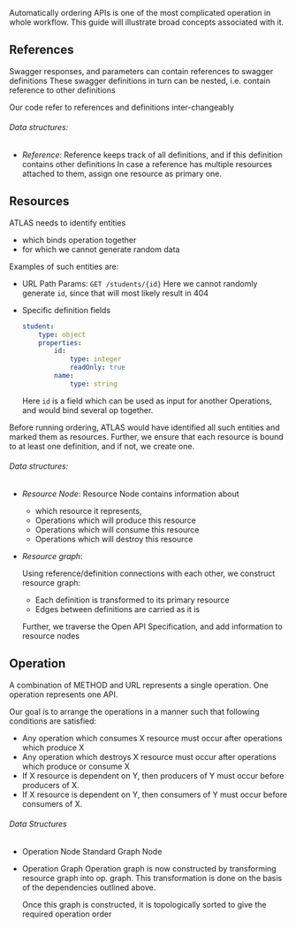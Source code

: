 Automatically ordering APIs is one of the most complicated operation in whole workflow.
This guide will illustrate broad concepts associated with it.

References
----------

Swagger responses, and parameters can contain references to swagger definitions
These swagger definitions in turn can be nested, i.e. contain reference to other definitions

Our code refer to references and definitions inter-changeably

###### Data structures:

- *Reference*:
    Reference keeps track of all definitions, and if this definition contains other definitions
    In case a reference has multiple resources attached to them, assign one resource as primary one.

Resources
---------

ATLAS needs to identify entities
- which binds operation together
- for which we cannot generate random data


Examples of such entities are:
- URL Path Params:
    `GET /students/{id}`
    Here we cannot randomly generate `id`, since that will most likely result in 404

- Specific definition fields
    ```yaml
    student:
        type: object
        properties:
            id:
                type: integer
                readOnly: true
            name:
                type: string
    ```

    Here `id` is a field which can be used as input for another Operations, and would bind several op
    together.

Before running ordering, ATLAS would have identified all such entities and marked them as resources.
Further, we ensure that each resource is bound to at least one definition, and if not, we create one.

###### Data structures:

- *Resource Node*:
    Resource Node contains information about
     - which resource it represents,
     - Operations which will produce this resource
     - Operations which will consume this resource
     - Operations which will destroy this resource

- *Resource graph*:

    Using reference/definition connections with each other, we construct resource graph:
    - Each definition is transformed to its primary resource
    - Edges between definitions are carried as it is

    Further, we traverse the Open API Specification, and add information to resource nodes

Operation
---------

A combination of METHOD and URL represents a single operation.
One operation represents one API.

Our goal is to arrange the operations in a manner such that following conditions are satisfied:
- Any operation which consumes X resource must occur after operations which produce X
- Any operation which destroys X resource must occur after operations which produce or consume X
- If X resource is dependent on Y, then producers of Y must occur before producers of X.
- If X resource is dependent on Y, then consumers of Y must occur before consumers of X.

###### Data Structures

- Operation Node
    Standard Graph Node

- Operation Graph
    Operation graph is now constructed by transforming resource graph into op. graph.
    This transformation is done on the basis of the dependencies outlined above.

    Once this graph is constructed, it is topologically sorted to give the required operation order
